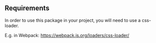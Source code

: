 ## Requirements
In order to use this package in your project, you will need to use a css-loader.

E.g. in Webpack: https://webpack.js.org/loaders/css-loader/
